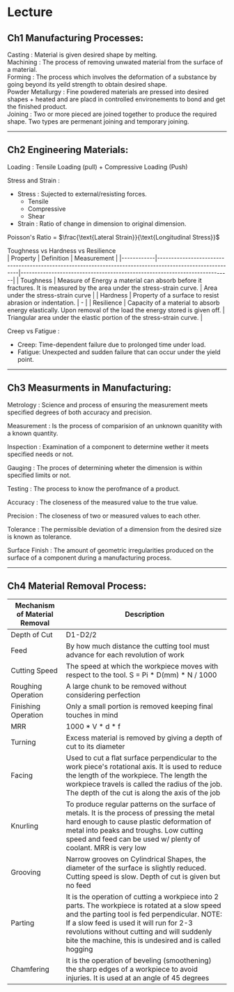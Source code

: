 # Lecture


## Ch1 Manufacturing Processes:  
  
Casting : Material is given desired shape by melting.  
Machining : The process of removing unwated material from the surface of a material.  
Forming : The process which involves the deformation of a substance by going beyond its yeild strength to obtain desired shape.  
Powder Metallurgy : Fine powdered materials are pressed into desired shapes + heated and are placd in controlled environements to bond and get the finished product.  
Joining : Two or more pieced are joined together to produce the required shape. Two types are permenant joining and temporary joining.   

---

## Ch2 Engineering Materials:

Loading : Tensile Loading (pull) + Compressive Loading (Push)

Stress and Strain :  
- Stress : Sujected to external/resisting forces.  
    - Tensile
    - Compressive
    - Shear  
- Strain : Ratio of change in dimension to original dimension. 

Poisson's Ratio = $\frac{\text{Lateral Strain}}{\text{Longitudinal Stress}}$

Toughness vs Hardness vs Resilience  
| Property   | Definition                                                                                               | Measurement                                                                |
|------------|----------------------------------------------------------------------------------------------------------|---------------------------------------------------------------------------|
| Toughness  | Measure of Energy a material can absorb before it fractures. It is measured by the area under the stress-strain curve. | Area under the stress-strain curve                                          |
| Hardness   | Property of a surface to resist abrasion or indentation.                                                  | -                                                                         |
| Resilience | Capacity of a material to absorb energy elastically. Upon removal of the load the energy stored is given off. | Triangular area under the elastic portion of the stress-strain curve.    |


Creep vs Fatigue :

- Creep: Time-dependent failure due to prolonged time under load. 
- Fatigue: Unexpected and sudden failure that can occur under the yield point.

---

## Ch3 Measurments in Manufacturing:

Metrology : Science and process of ensuring the measurement meets specified degrees of both accuracy and precision. 

Measurement : Is the process of comparision of an unknown quanitity with a known quantity.

Inspection : Examination of a component to determine wether it meets specified needs or not.

Gauging : The proces of determining wheter the dimension is within specified limits or not. 

Testing : The process to know the perofmance of a product. 

Accuracy : The closeness of the measured value to the true value.
 
Precision : The closeness of two or measured values to each other. 

Tolerance : The permissible deviation of a dimension from the desired size is known as tolerance. 

Surface Finish : The amount of geometric irregularities produced on the surface of a component during a manufacturing process.  

---

## Ch4 Material Removal Process:


| Mechanism of Material Removal | Description |
| --- | --- |
| Depth of Cut | D1-D2/2 |
| Feed | By how much distance the cutting tool must advance for each revolution of work |
| Cutting Speed | The speed at which the workpiece moves with respect to the tool. S = Pi * D(mm) * N / 1000 |
| Roughing Operation | A large chunk to be removed without considering perfection |
| Finishing Operation | Only a small portion is removed keeping final touches in mind |
| MRR | 1000 * V * d * f |
| Turning | Excess material is removed by giving a depth of cut to its diameter |
| Facing | Used to cut a flat surface perpendicular to the work piece's rotational axis. It is used to reduce the length of the workpiece. The length the workpiece travels is called the radius of the job. The depth of the cut is along the axis of the job |
| Knurling | To produce regular patterns on the surface of metals. It is the process of pressing the metal hard enough to cause plastic deformation of metal into peaks and troughs. Low cutting speed and feed can be used w/ plenty of coolant. MRR is very low |
| Grooving | Narrow grooves on Cylindrical Shapes, the diameter of the surface is slightly reduced. Cutting speed is slow. Depth of cut is given but no feed |
| Parting | It is the operation of cutting a workpiece into 2 parts. The workpiece is rotated at a slow speed and the parting tool is fed perpendicular. NOTE: If a slow feed is used it will run for 2-3 revolutions without cutting and will suddenly bite the machine, this is undesired and is called hogging |
| Chamfering | It is the operation of beveling (smoothening) the sharp edges of a workpiece to avoid injuries. It is used at an angle of 45 degrees |
